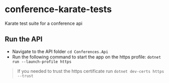 # conference-karate-tests
Karate test suite for a conference api

## Run the API
- Navigate to the API folder
`cd Conferences.Api`
- Run the following command to start the app on the https profile:
`dotnet run --launch-profile https`

> If you needed to trust the https certificate run `dotnet dev-certs https --trust`